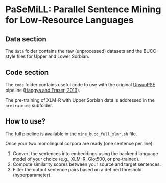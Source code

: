 # PaSeMiLL: Parallel Sentence Mining for Low-Resource Languages

## Data section
The `data` folder contains the raw (unprocessed) datasets and the BUCC-style files for Upper and Lower Sorbian.

## Code section
The `code` folder contains useful code to use with the original [UnsupPSE](https://github.com/hangyav/UnsupPSE) pipeline ([Hangya and Fraser, 2019](https://aclanthology.org/P19-1118.pdf)).

The pre-training of XLM-R with Upper Sorbian data is addressed in the `pretraining` subfolder.

## How to use?
The full pipeline is available in the `mine_bucc_full_xlmr.sh` file.

Once your two monolingual corpora are ready (one sentence per line):
1. Convert the sentences into embeddings using the backend language model of your choice (e.g., XLM-R, Glot500, or pre-trained).
2. Compute similarity scores between your source and target sentences.
3. Filter the output sentence pairs based on a defined threshold (hyperparameter).